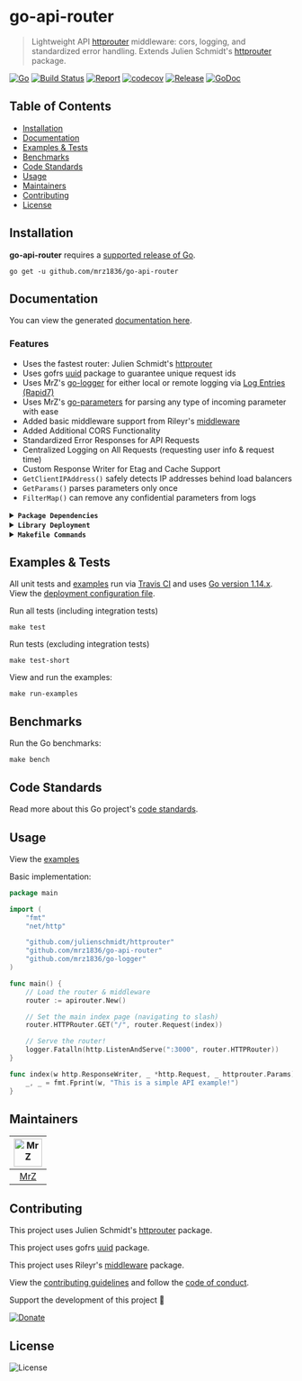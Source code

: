 # go-api-router
> Lightweight API [httprouter](https://github.com/julienschmidt/httprouter) middleware: cors, logging, and standardized error handling. Extends Julien Schmidt's [httprouter](https://github.com/julienschmidt/httprouter) package.

[![Go](https://img.shields.io/github/go-mod/go-version/mrz1836/go-api-router)](https://golang.org/)
[![Build Status](https://travis-ci.com/mrz1836/go-api-router.svg?branch=master)](https://travis-ci.com/mrz1836/go-api-router)
[![Report](https://goreportcard.com/badge/github.com/mrz1836/go-api-router?style=flat)](https://goreportcard.com/report/github.com/mrz1836/go-api-router)
[![codecov](https://codecov.io/gh/mrz1836/go-api-router/branch/master/graph/badge.svg)](https://codecov.io/gh/mrz1836/go-api-router)
[![Release](https://img.shields.io/github/release-pre/mrz1836/go-api-router.svg?style=flat)](https://github.com/mrz1836/go-api-router/releases)
[![GoDoc](https://godoc.org/github.com/mrz1836/go-api-router?status.svg&style=flat)](https://pkg.go.dev/github.com/mrz1836/go-api-router)

## Table of Contents
- [Installation](#installation)
- [Documentation](#documentation)
- [Examples & Tests](#examples--tests)
- [Benchmarks](#benchmarks)
- [Code Standards](#code-standards)
- [Usage](#usage)
- [Maintainers](#maintainers)
- [Contributing](#contributing)
- [License](#license)

## Installation

**go-api-router** requires a [supported release of Go](https://golang.org/doc/devel/release.html#policy).
```shell script
go get -u github.com/mrz1836/go-api-router
```

## Documentation
You can view the generated [documentation here](https://pkg.go.dev/github.com/mrz1836/go-api-router).

### Features
- Uses the fastest router: Julien Schmidt's [httprouter](https://github.com/julienschmidt/httprouter)
- Uses gofrs [uuid](https://github.com/gofrs/uuid) package to guarantee unique request ids
- Uses MrZ's [go-logger](https://github.com/mrz1836/go-logger) for either local or remote logging via [Log Entries (Rapid7)](https://www.rapid7.com/products/insightops/)
- Uses MrZ's [go-parameters](https://github.com/mrz1836/go-parameters) for parsing any type of incoming parameter with ease
- Added basic middleware support from Rileyr's [middleware](https://github.com/rileyr/middleware)
- Added Additional CORS Functionality
- Standardized Error Responses for API Requests
- Centralized Logging on All Requests (requesting user info & request time)
- Custom Response Writer for Etag and Cache Support
- `GetClientIPAddress()` safely detects IP addresses behind load balancers
- `GetParams()` parses parameters only once
- `FilterMap()` can remove any confidential parameters from logs

<details>
<summary><strong><code>Package Dependencies</code></strong></summary>

- Julien Schmidt's [httprouter](https://github.com/julienschmidt/httprouter) package.
- Rileyr's [middleware](https://github.com/rileyr/middleware) package.
- gofrs [uuid](https://github.com/gofrs/uuid) package.
- MrZ's [go-logger](https://github.com/mrz1836/go-logger) and [go-parameters](https://github.com/mrz1836/go-parameters) package.
</details>

<details>
<summary><strong><code>Library Deployment</code></strong></summary>

[goreleaser](https://github.com/goreleaser/goreleaser) for easy binary or library deployment to Github and can be installed via: `brew install goreleaser`.

The [.goreleaser.yml](.goreleaser.yml) file is used to configure [goreleaser](https://github.com/goreleaser/goreleaser).

Use `make release-snap` to create a snapshot version of the release, and finally `make release` to ship to production.
</details>

<details>
<summary><strong><code>Makefile Commands</code></strong></summary>

View all `makefile` commands
```shell script
make help
```

List of all current commands:
```text
bench                          Run all benchmarks in the Go application
clean                          Remove previous builds and any test cache data
clean-mods                     Remove all the Go mod cache
coverage                       Shows the test coverage
godocs                         Sync the latest tag with GoDocs
help                           Show all make commands available
lint                           Run the Go lint application
release                        Full production release (creates release in Github)
release-test                   Full production test release (everything except deploy)
release-snap                   Test the full release (build binaries)
run-examples                   Runs all the examples
tag                            Generate a new tag and push (IE: make tag version=0.0.0)
tag-remove                     Remove a tag if found (IE: make tag-remove version=0.0.0)
tag-update                     Update an existing tag to current commit (IE: make tag-update version=0.0.0)
test                           Runs vet, lint and ALL tests
test-short                     Runs vet, lint and tests (excludes integration tests)
update                         Update all project dependencies
update-releaser                Update the goreleaser application
vet                            Run the Go vet application
```
</details>

## Examples & Tests
All unit tests and [examples](examples/examples.go) run via [Travis CI](https://travis-ci.com/mrz1836/go-api-router) and uses [Go version 1.14.x](https://golang.org/doc/go1.14). View the [deployment configuration file](.travis.yml).

Run all tests (including integration tests)
```shell script
make test
```

Run tests (excluding integration tests)
```shell script
make test-short
```

View and run the examples:
```shell script
make run-examples
```

## Benchmarks
Run the Go benchmarks:
```shell script
make bench
```

## Code Standards
Read more about this Go project's [code standards](CODE_STANDARDS.md).

## Usage
View the [examples](examples/examples.go)

Basic implementation:
```go
package main

import (
	"fmt"
	"net/http"

	"github.com/julienschmidt/httprouter"
	"github.com/mrz1836/go-api-router"
	"github.com/mrz1836/go-logger"
)

func main() {
	// Load the router & middleware
	router := apirouter.New()

	// Set the main index page (navigating to slash)
	router.HTTPRouter.GET("/", router.Request(index))

	// Serve the router!
	logger.Fatalln(http.ListenAndServe(":3000", router.HTTPRouter))
}

func index(w http.ResponseWriter, _ *http.Request, _ httprouter.Params) {
	_, _ = fmt.Fprint(w, "This is a simple API example!")
}
```

## Maintainers

| [<img src="https://github.com/mrz1836.png" height="50" alt="MrZ" />](https://github.com/mrz1836) |
|:---:|
| [MrZ](https://github.com/mrz1836) |


## Contributing

This project uses Julien Schmidt's [httprouter](https://github.com/julienschmidt/httprouter) package.

This project uses gofrs [uuid](https://github.com/gofrs/uuid) package.

This project uses Rileyr's [middleware](https://github.com/rileyr/middleware) package.

View the [contributing guidelines](CONTRIBUTING.md) and follow the [code of conduct](CODE_OF_CONDUCT.md).

Support the development of this project 🙏

[![Donate](https://img.shields.io/badge/donate-bitcoin-brightgreen.svg)](https://mrz1818.com/?tab=tips&af=go-api-router)

## License

![License](https://img.shields.io/github/license/mrz1836/go-api-router.svg?style=flat)
